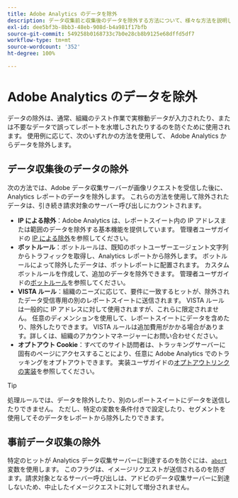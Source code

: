 ```yaml
---
title: Adobe Analytics のデータを除外
description: データ収集前と収集後のデータを除外する方法について、様々な方法を説明します。
exl-id: dee5bf3b-8bb3-48eb-908d-b4a981f17bfb
source-git-commit: 549258b0168733c7b0e28cb8b9125e68dffd5df7
workflow-type: tm+mt
source-wordcount: '352'
ht-degree: 100%

---
```


# Adobe Analytics のデータを除外

データの除外は、通常、組織のテスト作業で実稼動データが入力されたり、または不要なデータで誤ってレポートを水増しされたりするのを防ぐために使用されます。 使用例に応じて、次のいずれかの方法を使用して、 Adobe Analytics からデータを除外します。

## データ収集後のデータの除外

次の方法では、Adobe データ収集サーバーが画像リクエストを受信した後に、Analytics レポートのデータを除外します。 これらの方法を使用して除外されたデータは、引き続き請求対象のサーバー呼び出しにカウントされます。

* **IP による除外**：Adobe Analytics は、レポートスイート内の IP アドレスまたは範囲のデータを除外する基本機能を提供しています。 管理者ユーザガイドの [IP による除外](/help/admin/admin/exclude-ip.md)を参照してください。
* **ボットルール**：ボットルールは、既知のボットユーザーエージェント文字列からトラフィックを取得し、Analytics レポートから除外します。 ボットルールによって除外したデータは、ボットレポートに配置されます。 カスタムボットルールを作成して、追加のデータを除外できます。 管理者ユーザガイドの[ボットルール](/help/admin/admin/bot-removal/bot-rules.md)を参照してください。
* **VISTA ルール**：組織のニーズに応じて、要件に一致するヒットが、除外されたデータ受信専用の別のレポートスイートに送信されます。 VISTA ルールは一般的に IP アドレスに対して使用されますが、これらに限定されません。 任意のディメンションを使用して、レポートスイートにデータを含めたり、除外したりできます。 VISTA ルールは追加費用がかかる場合があります。詳しくは、組織のアカウントマネージャーにお問い合わせください。
* **オプトアウト Cookie**：すべてのサイト訪問者は、トラッキングサーバーに固有のページにアクセスすることにより、任意に Adobe Analytics でのトラッキングをオプトアウトできます。 実装ユーザガイドの[オプトアウトリンクの実装](/help/implement/js/opt-out.md)を参照してください。

>[!TIP]
>
>処理ルールでは、データを除外したり、別のレポートスイートにデータを送信したりできません。 ただし、特定の変数を条件付きで設定したり、セグメントを使用してそのデータをレポートから除外したりできます。

## 事前データ収集の除外

特定のヒットが Analytics データ収集サーバーに到達するのを防ぐには、[`abort`](/help/implement/vars/config-vars/abort.md) 変数を使用します。 このフラグは、イメージリクエストが送信されるのを防ぎます。請求対象となるサーバー呼び出しは、アドビのデータ収集サーバーに到達しないため、中止したイメージクエストに対して増分されません。
